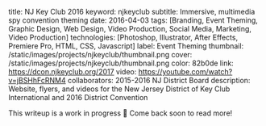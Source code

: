 title: NJ Key Club 2016
keyword: njkeyclub
subtitle: Immersive, multimedia spy convention theming 
date: 2016-04-03
tags: [Branding, Event Theming, Graphic Design, Web Design, Video Production, Social Media, Marketing, Video Production]
technologies: [Photoshop, Illustrator, After Effects, Premiere Pro, HTML, CSS, Javascript]
label: Event Theming
thumbnail: /static/images/projects/njkeyclub/thumbnail.png
cover: /static/images/projects/njkeyclub/thumbnail.png
color: 82b0de
link: https://dcon.njkeyclub.org/2017
video: https://youtube.com/watch?v=jBSHhFcRNM4
collaborators: 2015-2016 NJ District Board
description: Website, flyers, and videos for the New Jersey District of Key Club International and 2016 District Convention

This writeup is a work in progress 🙊 Come back soon to read more!